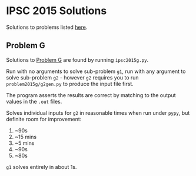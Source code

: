 # IPSC 2015 Solutions

Solutions to problems listed [here](https://ipsc.ksp.sk/2015/problems).

## Problem G

Solutions to [Problem G](https://ipsc.ksp.sk/2015/real/problems/g.html) are found by running `ipsc2015g.py`.

Run with no arguments to solve sub-problem `g1`, run with any argument to solve sub-problem `g2` - however `g2` requires you to run `problem2015g/g2gen.py` to produce the input file first.

The program asserts the results are correct by matching to the output values in the `.out` files.

Solves individual inputs for `g2` in reasonable times when run under `pypy`, but definite room for improvement:

1. ~90s
2. ~15 mins
3. ~5 mins
4. ~90s
5. ~80s

`g1` solves entirely in about 1s.
